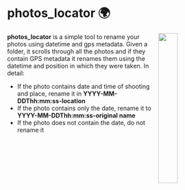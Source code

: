 # photos_locator :earth_africa:

<img align="right" width="30%" src="https://user-images.githubusercontent.com/50317336/132679652-9a2bcfec-9535-4e89-b720-afd5ee190eeb.png">
<div style="text-align: left"> 
<b>photos_locator</b> is a simple tool to rename your photos using datetime and gps metadata. Given a folder, it scrolls through all the photos and if they contain GPS metadata it renames them using the datetime and position in which they were taken. In detail:
<ul>
  <li>If the photo contains date and time of shooting and place, rename it in <b>YYYY-MM-DDThh:mm:ss-location</b></li>
  <li>If the photo contains only the date, rename it to <b>YYYY-MM-DDThh:mm:ss-original name</b></li>
  <li>If the photo does not contain the date, do not rename it </li>
</ul>  
</div>
